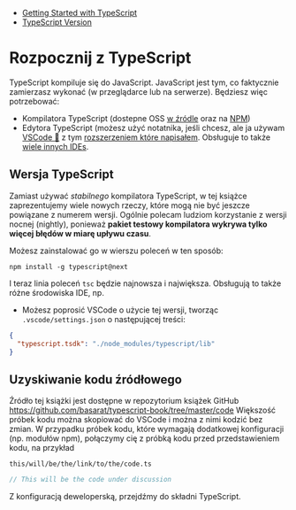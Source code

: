 * [Getting Started with TypeScript](#getting-started-with-typescript)
* [TypeScript Version](#typescript-version)

# Rozpocznij z TypeScript

TypeScript kompiluje się do JavaScript. JavaScript jest tym, co faktycznie zamierzasz wykonać (w przeglądarce lub na serwerze). Będziesz więc potrzebować:

* Kompilatora TypeScript (dostepne OSS [w źródle](https://github.com/Microsoft/TypeScript/) oraz na [NPM](https://www.npmjs.com/package/typescript))
* Edytora TypeScript (możesz użyć notatnika, jeśli chcesz, ale ja używam [VSCode 🌹](https://code.visualstudio.com/) z tym [rozszerzeniem które napisałem](https://marketplace.visualstudio.com/items?itemName=basarat.god). Obsługuje to także [wiele innych IDEs](https://github.com/Microsoft/TypeScript/wiki/TypeScript-Editor-Support).


## Wersja TypeScript

Zamiast używać *stabilnego* kompilatora TypeScript, w tej książce zaprezentujemy wiele nowych rzeczy, które mogą nie być jeszcze powiązane z numerem wersji. Ogólnie polecam ludziom korzystanie z wersji nocnej (nightly), ponieważ **pakiet testowy kompilatora wykrywa tylko więcej błędów w miarę upływu czasu**.

Możesz zainstalować go w wierszu poleceń w ten sposób:

```
npm install -g typescript@next
```

I teraz linia poleceń `tsc` będzie najnowsza i największa. Obsługują to także różne środowiska IDE, np.

* Możesz poprosić VSCode o użycie tej wersji, tworząc `.vscode/settings.json` o następującej treści:

```json
{
  "typescript.tsdk": "./node_modules/typescript/lib"
}
```

## Uzyskiwanie kodu źródłowego
Źródło tej książki jest dostępne w repozytorium książek GitHub https://github.com/basarat/typescript-book/tree/master/code
Większość próbek kodu można skopiować do VSCode i można z nimi kodzić bez zmian. W przypadku próbek kodu, które wymagają dodatkowej konfiguracji (np. modułów npm), połączymy cię z próbką kodu przed przedstawieniem kodu, na przykład

`this/will/be/the/link/to/the/code.ts`
```ts
// This will be the code under discussion
```

Z konfiguracją deweloperską, przejdźmy do składni TypeScript.
